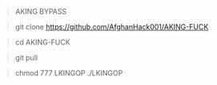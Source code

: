 >AKING BYPASS



> git clone https://github.com/AfghanHack001/AKING-FUCK


>cd AKING-FUCK

>git pull

>chmod 777 LKINGOP
./LKINGOP
